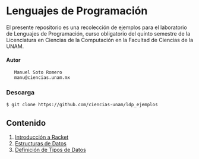 # Lenguajes de Programación

El presente repositorio es una recolección de ejemplos para el laboratorio de Lenguajes de Programación, curso obligatorio del quinto semestre de la Licenciatura en Ciencias de la Computación en la Facultad de Ciencias de la UNAM.

#### Autor
```
   Manuel Soto Romero
   manu@ciencias.unam.mx
```

### Descarga

```shell
$ git clone https://github.com/ciencias-unam/ldp_ejemplos
```

## Contenido

1. [Introducción a Racket](https://github.com/ciencias-unam/ldp_ejemplos/tree/master/ejemplos01)   
2. [Estructuras de Datos](https://github.com/ciencias-unam/ldp_ejemplos/tree/master/ejemplos02)   
3. [Definición de Tipos de Datos](https://github.com/ciencias-unam/ldp_ejemplos/tree/master/ejemplos03)
